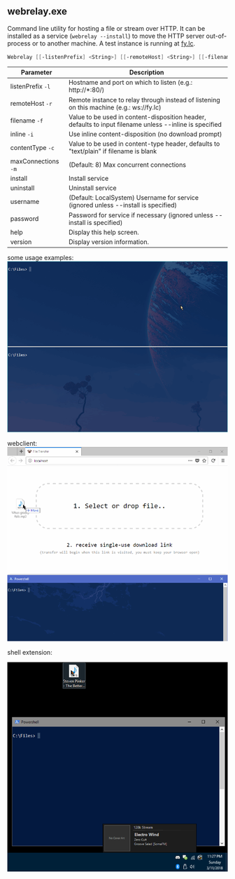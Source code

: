 ## webrelay.exe
Command line utility for hosting a file or stream over HTTP. It can be installed as a service (`webrelay --install`) to move the HTTP server out-of-process or to another machine. A test instance is running at [fy.lc](http://fy.lc).
```powershell
Webrelay [[-listenPrefix] <String>] [[-remoteHost] <String>] [[-filename] <String>] [[-contentType] <String>] [-inline] [[-maxConnections] <Int>] inputFile
```

Parameter | Description
----------|------------
listenPrefix `-l` | Hostname and port on which to listen (e.g.: http://*:80/)
remoteHost `-r` | Remote instance to relay through instead of listening on this machine (e.g.: ws://fy.lc)
filename `-f` | Value to be used in content-disposition header, defaults to input filename unless --inline is specified
inline `-i` | Use inline content-disposition (no download prompt)
contentType `-c` | Value to be used in content-type header, defaults to "text/plain" if filename is blank
maxConnections `-m` | (Default: 8) Max concurrent connections
install | Install service
uninstall | Uninstall service
username | (Default: LocalSystem) Username for service (ignored unless --install is specified)
password | Password for service if necessary (ignored unless --install is specified)
help | Display this help screen.
version | Display version information.

some usage examples:
![Screenshot](screenshots/app.gif)





webclient:
![Screenshot](screenshots/web.gif)




shell extension:

![Screenshot](screenshots/tray.gif)
